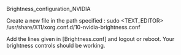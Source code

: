 Brightness_configuration_NVIDIA

Create a new file in the path specified : 
sudo <TEXT_EDITOR> /usr/share/X11/xorg.conf.d/10-nvidia-brightness.conf

Add the lines given in [Brightness.conf] and logout or reboot. Your brightness controls should be working.
